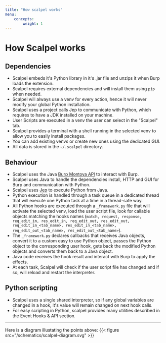 ```yaml
---
title: "How scalpel works"
menu:
    concepts:
        weight: 1
---
```


# How Scalpel works

## Dependencies

-   Scalpel embeds it's Python library in it's .jar file and unzips it when Burp loads the extension.
-   Scalpel requires external dependencies and will install them using `pip` when needed.
-   Scalpel will always use a venv for every action, hence it will never modify your global Python installation.
-   Scalpel uses a project calls Jep to communicate with Python, which requires to have a JDK installed on your machine.
-   User Scripts are executed in a venv the user can select in the "Scalpel" tab.
-   Scalpel provides a terminal with a shell running in the selected venv to allow you to easily install packages.
-   You can add existing venvs or create new ones using the dedicated GUI.
-   All data is stored in the `~/.scalpel` directory.

## Behaviour

-   Scalpel uses the Java [Burp Montoya API](https://portswigger.net/burp/documentation/desktop/extensions) to interact with Burp.
-   Scalpel uses Java to handle the dependencies install, HTTP and GUI for Burp and communication with Python.
-   Scalpel uses [Jep](https://github.com/ninia/jep/) to execute Python from Java.
-   Python execution is handled through a task queue in a dedicated thread that will execute one Python task at a time in a thread-safe way.
-   All Python hooks are executed through a `_framework.py` file that will activate the selected venv, load the user script file, look for callable objects matching the hooks names (`match, request, response, req_edit_in, res_edit_in, req_edit_out, res_edit_out, req_edit_in_<tab_name>, res_edit_in_<tab_name>, req_edit_out_<tab_name>, res_edit_out_<tab_name>`).
-   The `_framework.py` declares callbacks that receives Java objects, convert it to a custom easy to use Python object, passes the Python object to the corresponding user hook, gets back the modified Python objects and converts them back to a Java object.
-   Java code receives the hook result and interact with Burp to apply the effects.
-   At each task, Scalpel will check if the user script file has changed and if so, will reload and restart the interpreter.

## Python scripting

-   Scalpel uses a single shared interpreter, so if any global variables are changed in a hook, it's value will remain changed on next hook calls.
-   For easy scripting in Python, scalpel provides many utilities described in the Event Hooks & API section.

---

Here is a diagram illustating the points above:
{{< figure src="/schematics/scalpel-diagram.svg" >}}
